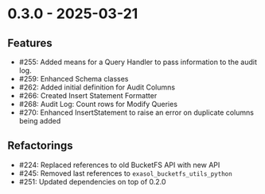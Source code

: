 # 0.3.0 - 2025-03-21

## Features

* #255: Added means for a Query Handler to pass information to the audit log.
* #259: Enhanced Schema classes
* #262: Added initial definition for Audit Columns
* #266: Created Insert Statement Formatter
* #268: Audit Log: Count rows for Modify Queries
* #270: Enhanced InsertStatement to raise an error on duplicate columns being added

## Refactorings

* #224: Replaced references to old BucketFS API with new API
* #245: Removed last references to `exasol_bucketfs_utils_python`
* #251: Updated dependencies on top of 0.2.0
